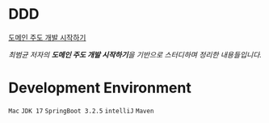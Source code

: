 # DDD
[도메인 주도 개발 시작하기](https://www.yes24.com/Product/Goods/108431347)

*최범균 저자의 **도메인 주도 개발 시작하기**을 기반으로 스터디하며 정리한 내용들입니다.*

# Development Environment
`Mac` `JDK 17` `SpringBoot 3.2.5` `intelliJ` `Maven`
